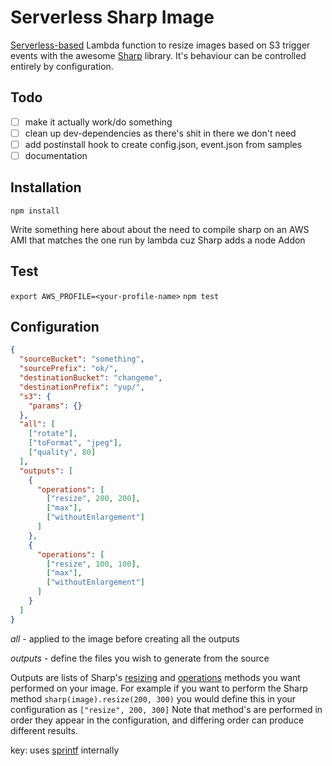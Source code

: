 # Serverless Sharp Image
[Serverless-based](https://www.github.com/serverless/serverless) Lambda function to resize images based on S3 trigger events with the awesome [Sharp](https://github.com/lovell/sharp) library. It's behaviour can be controlled entirely by configuration.

## Todo
- [ ] make it actually work/do something
- [ ] clean up dev-dependencies as there's shit in there we don't need
- [ ] add postinstall hook to create config.json, event.json from samples
- [ ] documentation

## Installation

`npm install`

Write something here about about the need to compile sharp on an AWS AMI that matches the one run by lambda cuz Sharp adds a node Addon

## Test

`export AWS_PROFILE=<your-profile-name>`
`npm test`

## Configuration

```json
{
  "sourceBucket": "something",
  "sourcePrefix": "ok/",
  "destinationBucket": "changeme",
  "destinationPrefix": "yup/",
  "s3": {
    "params": {}
  },
  "all": [
    ["rotate"],
    ["toFormat", "jpeg"],
    ["quality", 80]
  ],
  "outputs": [
    {
      "operations": [
        ["resize", 200, 200],
        ["max"],
        ["withoutEnlargement"]
      ]
    },
    {
      "operations": [
        ["resize", 100, 100],
        ["max"],
        ["withoutEnlargement"]
      ]
    }
  ]
}

```

*all* - applied to the image before creating all the outputs

*outputs* - define the files you wish to generate from the source

Outputs are lists of Sharp's [resizing](http://sharp.readthedocs.io/en/stable/api/#resizing) and [operations](http://sharp.readthedocs.io/en/stable/api/#operations) methods you want performed on your image. For example if you want to perform the Sharp method `sharp(image).resize(200, 300)` you would define this in your configuration as `["resize", 200, 300]`
Note that method's are performed in order they appear in the configuration, and differing order can produce different results.

key: uses [sprintf](https://github.com/alexei/sprintf.js) internally
